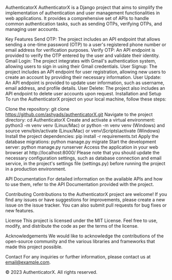 AuthenticatorX
AuthenticatorX is a Django project that aims to simplify the implementation of authentication and user management functionalities in web applications. It provides a comprehensive set of APIs to handle common authentication tasks, such as sending OTPs, verifying OTPs, and managing user accounts.

Key Features
Send OTP: The project includes an API endpoint that allows sending a one-time password (OTP) to a user's registered phone number or email address for verification purposes.
Verify OTP: An API endpoint is provided to verify the OTP entered by the user and validate their identity.
Gmail Login: The project integrates with Gmail's authentication system, allowing users to sign in using their Gmail credentials.
User Signup: The project includes an API endpoint for user registration, allowing new users to create an account by providing their necessary information.
User Update: An API endpoint is provided to update user information, such as username, email address, and profile details.
User Delete: The project also includes an API endpoint to delete user accounts upon request.
Installation and Setup
To run the AuthenticatorX project on your local machine, follow these steps:

Clone the repository: git clone https://github.com/ashyads/authenticatorX.git
Navigate to the project directory: cd AuthenticatorX
Create and activate a virtual environment: python3 -m venv venv (Linux/Mac) or python -m venv venv (Windows) and source venv/bin/activate (Linux/Mac) or venv\Scripts\activate (Windows)
Install the project dependencies: pip install -r requirements.txt
Apply the database migrations: python manage.py migrate
Start the development server: python manage.py runserver
Access the application in your web browser at http://localhost:8000/
Please note that you should update the necessary configuration settings, such as database connection and email service, in the project's settings file (settings.py) before running the project in a production environment.

API Documentation
For detailed information on the available APIs and how to use them, refer to the API Documentation provided with the project.

Contributing
Contributions to the AuthenticatorX project are welcome! If you find any issues or have suggestions for improvements, please create a new issue on the issue tracker. You can also submit pull requests for bug fixes or new features.

License
This project is licensed under the MIT License. Feel free to use, modify, and distribute the code as per the terms of the license.

Acknowledgements
We would like to acknowledge the contributions of the open-source community and the various libraries and frameworks that made this project possible.

Contact
For any inquiries or further information, please contact us at email@example.com.

© 2023 AuthenticatorX. All rights reserved.